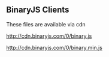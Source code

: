 ## BinaryJS Clients

These files are available via cdn

http://cdn.binaryjs.com/0/binary.js

http://cdn.binaryjs.com/0/binary.min.js
